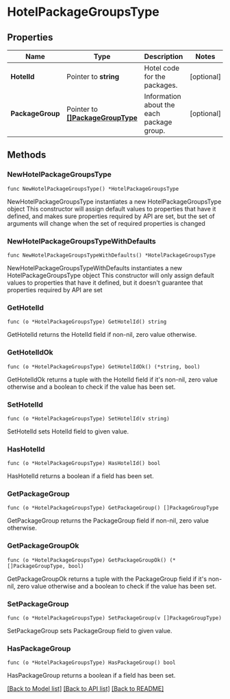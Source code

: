 # HotelPackageGroupsType

## Properties

Name | Type | Description | Notes
------------ | ------------- | ------------- | -------------
**HotelId** | Pointer to **string** | Hotel code for the packages. | [optional] 
**PackageGroup** | Pointer to [**[]PackageGroupType**](PackageGroupType.md) | Information about the each package group. | [optional] 

## Methods

### NewHotelPackageGroupsType

`func NewHotelPackageGroupsType() *HotelPackageGroupsType`

NewHotelPackageGroupsType instantiates a new HotelPackageGroupsType object
This constructor will assign default values to properties that have it defined,
and makes sure properties required by API are set, but the set of arguments
will change when the set of required properties is changed

### NewHotelPackageGroupsTypeWithDefaults

`func NewHotelPackageGroupsTypeWithDefaults() *HotelPackageGroupsType`

NewHotelPackageGroupsTypeWithDefaults instantiates a new HotelPackageGroupsType object
This constructor will only assign default values to properties that have it defined,
but it doesn't guarantee that properties required by API are set

### GetHotelId

`func (o *HotelPackageGroupsType) GetHotelId() string`

GetHotelId returns the HotelId field if non-nil, zero value otherwise.

### GetHotelIdOk

`func (o *HotelPackageGroupsType) GetHotelIdOk() (*string, bool)`

GetHotelIdOk returns a tuple with the HotelId field if it's non-nil, zero value otherwise
and a boolean to check if the value has been set.

### SetHotelId

`func (o *HotelPackageGroupsType) SetHotelId(v string)`

SetHotelId sets HotelId field to given value.

### HasHotelId

`func (o *HotelPackageGroupsType) HasHotelId() bool`

HasHotelId returns a boolean if a field has been set.

### GetPackageGroup

`func (o *HotelPackageGroupsType) GetPackageGroup() []PackageGroupType`

GetPackageGroup returns the PackageGroup field if non-nil, zero value otherwise.

### GetPackageGroupOk

`func (o *HotelPackageGroupsType) GetPackageGroupOk() (*[]PackageGroupType, bool)`

GetPackageGroupOk returns a tuple with the PackageGroup field if it's non-nil, zero value otherwise
and a boolean to check if the value has been set.

### SetPackageGroup

`func (o *HotelPackageGroupsType) SetPackageGroup(v []PackageGroupType)`

SetPackageGroup sets PackageGroup field to given value.

### HasPackageGroup

`func (o *HotelPackageGroupsType) HasPackageGroup() bool`

HasPackageGroup returns a boolean if a field has been set.


[[Back to Model list]](../README.md#documentation-for-models) [[Back to API list]](../README.md#documentation-for-api-endpoints) [[Back to README]](../README.md)


